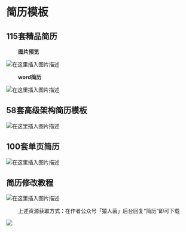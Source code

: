 # 简历模板



## 115套精品简历

&nbsp;&nbsp;&nbsp;&nbsp;&nbsp;&nbsp;&nbsp;&nbsp;**图片预览**

![在这里插入图片描述](https://img-blog.csdnimg.cn/20210217202848918.png?,type_ZmFuZ3poZW5naGVpdGk,shadow_10,text_aHR0cHM6Ly9ibG9nLmNzZG4ubmV0L3dlaXhpbl80NDMxODgzMA==,size_16,color_FFFFFF,t_70)

&nbsp;&nbsp;&nbsp;&nbsp;&nbsp;&nbsp;&nbsp;&nbsp;**word简历**

![在这里插入图片描述](https://img-blog.csdnimg.cn/20210217202851733.png?,type_ZmFuZ3poZW5naGVpdGk,shadow_10,text_aHR0cHM6Ly9ibG9nLmNzZG4ubmV0L3dlaXhpbl80NDMxODgzMA==,size_16,color_FFFFFF,t_70)


## 58套高级架构简历模板


![在这里插入图片描述](https://img-blog.csdnimg.cn/20210217203048271.png?,type_ZmFuZ3poZW5naGVpdGk,shadow_10,text_aHR0cHM6Ly9ibG9nLmNzZG4ubmV0L3dlaXhpbl80NDMxODgzMA==,size_16,color_FFFFFF,t_70)

## 100套单页简历

![在这里插入图片描述](https://img-blog.csdnimg.cn/20210217203153839.png?,type_ZmFuZ3poZW5naGVpdGk,shadow_10,text_aHR0cHM6Ly9ibG9nLmNzZG4ubmV0L3dlaXhpbl80NDMxODgzMA==,size_16,color_FFFFFF,t_70)

## 简历修改教程


![在这里插入图片描述](https://img-blog.csdnimg.cn/20210217203252535.png?,type_ZmFuZ3poZW5naGVpdGk,shadow_10,text_aHR0cHM6Ly9ibG9nLmNzZG4ubmV0L3dlaXhpbl80NDMxODgzMA==,size_16,color_FFFFFF,t_70)



&nbsp;&nbsp;&nbsp;&nbsp;&nbsp;&nbsp;&nbsp;&nbsp;上述资源获取方式：在作者公众号「猿人菌」后台回复“简历”即可下载



![](https://img-blog.csdnimg.cn/20210119222335538.png?,type_ZmFuZ3poZW5naGVpdGk,shadow_10,text_aHR0cHM6Ly9ibG9nLmNzZG4ubmV0L3dlaXhpbl80NDMxODgzMA==,size_16,color_FFFFFF,t_70#pic_center)


